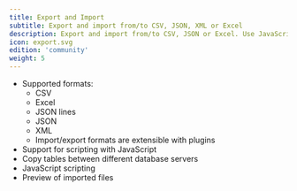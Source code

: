 ```yaml
---
title: Export and Import
subtitle: Export and import from/to CSV, JSON, XML or Excel
description: Export and import from/to CSV, JSON or Excel. Use JavaScript scripting support
icon: export.svg
edition: 'community'
weight: 5
---
```


- Supported formats: 
  * CSV
  * Excel
  * JSON lines
  * JSON
  * XML
  * Import/export formats are extensible with plugins
- Support for scripting with JavaScript
- Copy tables between different database servers
- JavaScript scripting
- Preview of imported files

